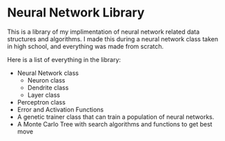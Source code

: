 # Neural Network Library

This is a library of my implimentation of neural network related data structures and algorithms. 
I made this during a neural network class taken in high school, and everything was made from scratch.

Here is a list of everything in the library:
- Neural Network class
  - Neuron class
  - Dendrite class
  - Layer class
- Perceptron class
- Error and Activation Functions
- A genetic trainer class that can train a population of neural networks.
- A Monte Carlo Tree with search algorithms and functions to get best move
